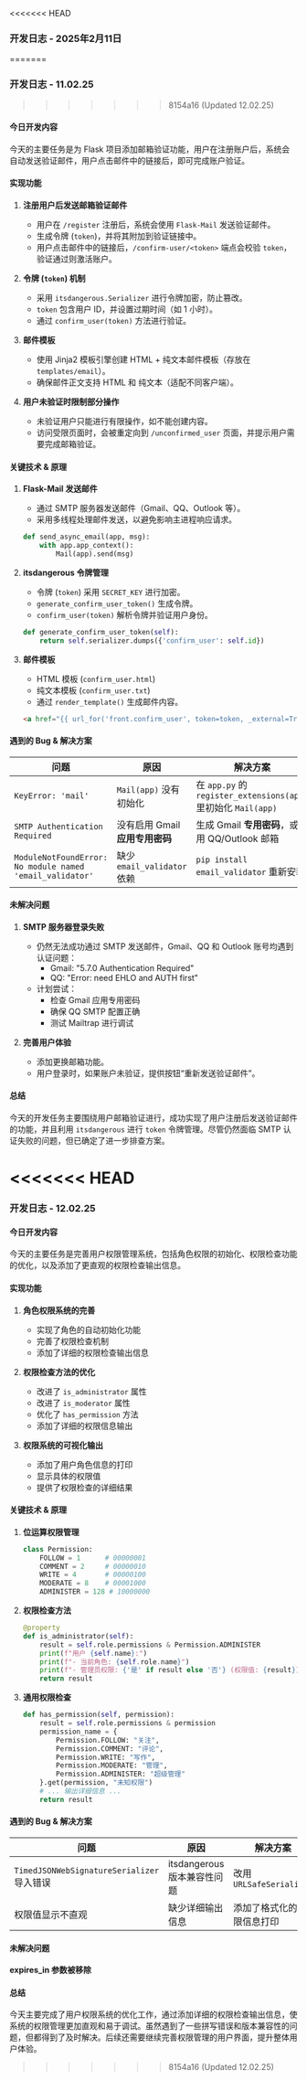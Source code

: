 <<<<<<< HEAD
### 开发日志 - 2025年2月11日
=======
### 开发日志 - 11.02.25
>>>>>>> 8154a16 (Updated 12.02.25)

#### 今日开发内容
今天的主要任务是为 Flask 项目添加邮箱验证功能，用户在注册账户后，系统会自动发送验证邮件，用户点击邮件中的链接后，即可完成账户验证。

#### 实现功能
1. **注册用户后发送邮箱验证邮件**
   - 用户在 `/register` 注册后，系统会使用 `Flask-Mail` 发送验证邮件。
   - 生成令牌 (`token`)，并将其附加到验证链接中。
   - 用户点击邮件中的链接后，`/confirm-user/<token>` 端点会校验 `token`，验证通过则激活账户。

2. **令牌 (`token`) 机制**
   - 采用 `itsdangerous.Serializer` 进行令牌加密，防止篡改。
   - `token` 包含用户 ID，并设置过期时间（如 1 小时）。
   - 通过 `confirm_user(token)` 方法进行验证。

3. **邮件模板**
   - 使用 Jinja2 模板引擎创建 HTML + 纯文本邮件模板（存放在 `templates/email`）。
   - 确保邮件正文支持 HTML 和 纯文本（适配不同客户端）。

4. **用户未验证时限制部分操作**
   - 未验证用户只能进行有限操作，如不能创建内容。
   - 访问受限页面时，会被重定向到 `/unconfirmed_user` 页面，并提示用户需要完成邮箱验证。

#### 关键技术 & 原理
1. **Flask-Mail 发送邮件**
   - 通过 SMTP 服务器发送邮件（Gmail、QQ、Outlook 等）。
   - 采用多线程处理邮件发送，以避免影响主进程响应请求。
   
   ```python
   def send_async_email(app, msg):
       with app.app_context():
           Mail(app).send(msg)
   ```

2. **itsdangerous 令牌管理**
   - 令牌 (`token`) 采用 `SECRET_KEY` 进行加密。
   - `generate_confirm_user_token()` 生成令牌。
   - `confirm_user(token)` 解析令牌并验证用户身份。
   
   ```python
   def generate_confirm_user_token(self):
       return self.serializer.dumps({'confirm_user': self.id})
   ```

3. **邮件模板**
   - HTML 模板 (`confirm_user.html`)
   - 纯文本模板 (`confirm_user.txt`)
   - 通过 `render_template()` 生成邮件内容。
   
   ```html
   <a href="{{ url_for('front.confirm_user', token=token, _external=True) }}">点击这里验证邮箱</a>
   ```

#### 遇到的 Bug & 解决方案
| **问题** | **原因** | **解决方案** |
|----------|---------|-------------|
| `KeyError: 'mail'` | `Mail(app)` 没有初始化 | 在 `app.py` 的 `register_extensions(app)` 里初始化 `Mail(app)` |
| `SMTP Authentication Required` | 没有启用 Gmail **应用专用密码** | 生成 Gmail **专用密码**，或改用 QQ/Outlook 邮箱 |
| `ModuleNotFoundError: No module named 'email_validator'` | 缺少 `email_validator` 依赖 | `pip install email_validator` 重新安装 |

#### 未解决问题
1. **SMTP 服务器登录失败**
   - 仍然无法成功通过 SMTP 发送邮件，Gmail、QQ 和 Outlook 账号均遇到认证问题：
     - Gmail: "5.7.0 Authentication Required"
     - QQ: "Error: need EHLO and AUTH first"
   - 计划尝试：
     - 检查 Gmail 应用专用密码
     - 确保 QQ SMTP 配置正确
     - 测试 Mailtrap 进行调试

2. **完善用户体验**
   - 添加更换邮箱功能。
   - 用户登录时，如果账户未验证，提供按钮“重新发送验证邮件”。

#### 总结
今天的开发任务主要围绕用户邮箱验证进行，成功实现了用户注册后发送验证邮件的功能，并且利用 `itsdangerous` 进行 `token` 令牌管理。尽管仍然面临 SMTP 认证失败的问题，但已确定了进一步排查方案。

<<<<<<< HEAD
=======


### 开发日志 - 12.02.25

#### 今日开发内容
今天的主要任务是完善用户权限管理系统，包括角色权限的初始化、权限检查功能的优化，以及添加了更直观的权限检查输出信息。

#### 实现功能
1. **角色权限系统的完善**
   - 实现了角色的自动初始化功能
   - 完善了权限检查机制
   - 添加了详细的权限检查输出信息

2. **权限检查方法的优化**
   - 改进了 `is_administrator` 属性
   - 改进了 `is_moderator` 属性
   - 优化了 `has_permission` 方法
   - 添加了详细的权限信息输出

3. **权限系统的可视化输出**
   - 添加了用户角色信息的打印
   - 显示具体的权限值
   - 提供了权限检查的详细结果

#### 关键技术 & 原理
1. **位运算权限管理**
   ```python
   class Permission:
       FOLLOW = 1      # 00000001
       COMMENT = 2     # 00000010
       WRITE = 4       # 00000100
       MODERATE = 8    # 00001000
       ADMINISTER = 128 # 10000000
   ```

2. **权限检查方法**
   ```python
   @property
   def is_administrator(self):
       result = self.role.permissions & Permission.ADMINISTER
       print(f"用户 {self.name}:")
       print(f"- 当前角色: {self.role.name}")
       print(f"- 管理员权限: {'是' if result else '否'} (权限值: {result})")
       return result
   ```

3. **通用权限检查**
   ```python
   def has_permission(self, permission):
       result = self.role.permissions & permission
       permission_name = {
           Permission.FOLLOW: "关注",
           Permission.COMMENT: "评论",
           Permission.WRITE: "写作",
           Permission.MODERATE: "管理",
           Permission.ADMINISTER: "超级管理"
       }.get(permission, "未知权限")
       # ... 输出详细信息 ...
       return result
   ```

#### 遇到的 Bug & 解决方案
| **问题** | **原因** | **解决方案** |
|----------|---------|-------------|
| `TimedJSONWebSignatureSerializer` 导入错误 | itsdangerous 版本兼容性问题 | 改用 `URLSafeSerializer` |
| 权限值显示不直观 | 缺少详细输出信息 | 添加了格式化的权限信息打印 |

#### 未解决问题
**expires_in 参数被移除**

#### 总结
今天主要完成了用户权限系统的优化工作，通过添加详细的权限检查输出信息，使系统的权限管理更加直观和易于调试。虽然遇到了一些拼写错误和版本兼容性的问题，但都得到了及时解决。后续还需要继续完善权限管理的用户界面，提升整体用户体验。
>>>>>>> 8154a16 (Updated 12.02.25)
